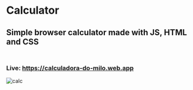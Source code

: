 # Calculator
## Simple browser calculator made with JS, HTML and CSS</br></br>
### Live: https://calculadora-do-milo.web.app
![calc](https://user-images.githubusercontent.com/69065770/130880211-d0ca2638-19a6-4f95-9092-0a194177cc11.gif)



